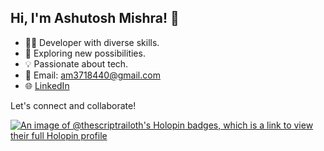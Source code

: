## Hi, I'm Ashutosh Mishra! 👋

- 👨‍💻 Developer with diverse skills.
- 🚀 Exploring new possibilities.
- 💡 Passionate about tech.
- 📧 Email: am3718440@gmail.com
- 🌐 [LinkedIn](https://www.linkedin.com/in/thescriptrailoth)

Let's connect and collaborate!

[![An image of @thescriptrailoth's Holopin badges, which is a link to view their full Holopin profile](https://holopin.me/thescriptrailoth)](https://holopin.io/@thescriptrailoth)
